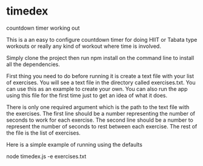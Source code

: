# timedex
countdown timer working out

This is a an easy to configure countdown timer for doing HIIT or Tabata type workouts or really any kind of workout where time is involved.

Simply clone the project then run npm install on the command line to install all the dependencies.

First thing you need to do before running it is create a text file with your list of exercises. You will see a text file in the directory called exercises.txt. You can use this as an example to create your own. You can also run the app using this file for the first time just to get an idea of what it does.

There is only one required argument which is the path to the text file with the exercises. The first line should be a number representing the number of seconds to work for each exercise. The second line should be a number to represent the number of seconds to rest between each exercise. The rest of the file is the list of exercises. 

Here is a simple example of running using the defaults

node timedex.js -e exercises.txt

